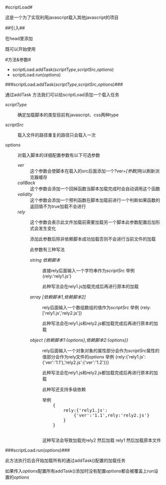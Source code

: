 #scriptLoad#

这是一个为了实现利用javascript载入其他javascript的项目

##引入##

在head里添加
<script type="text/javascript" src="scriptLoad.js"></script>既可以开始使用

#方法&参数#
<ul>
  <li>scriptLoad.addTask(<i>scriptType</i>,<i>scriptSrc</i>,<i>options</i>)</li>
  <li>scriptLoad.run(<i>options</i>)</li>
</ul>
###scriptLoad.addTask(<i>scriptType</i>,<i>scriptSrc</i>,<i>options</i>)###
<p>通过addTask 方法我们可以给scriptLoad添加一个载入任务</p>
<dl>
	<dt><i>scriptType</i></dt>
	<dd>
		<p>
			确定加载脚本的类型目前有javascript、css两种type
		</p>
	</dd>
	<dt><i>scriptSrc</i></dt>
	<dd>
		<p>
			载入文件的路径重复的路径只会载入一次
		</p>
	</dd>
	<dt><i>options</i></dt>
	<dd>
		<p>
			对载入脚本的详细配置参数有以下可选参数
		</p>
		<dl>
			<dt><i>ver</i></dt>
			<dd>这个参数会使脚本在载入的src后面添加一个?ver=<i>[参数]</i>用以刷新浏览器缓存</dd>
			<dt><i>callBack</i></dt>
			<dd>这个参数会添加一个回掉函数当脚本加载完成时会自动调用这个函数</dd>
			<dt><i>validity</i></dt>
			<dd>这个参数会添加一个预判函数在脚本加载前进行一个判断如果函数的返回值不为true加载不会进行</dd>
			<dt><i>rely</i></dt>
			<dd>
				<p>这个参数会表示此文件加载前需要加载另一个脚本此参数配置后加形式会发生变化</p>
				<p>添加此参数后除非依赖脚本成功加载否则不会进行当前文件的加载</p>
				<p>此参数有三种写法</p>
				<dl>
					<dt><i>string 依赖脚本</i></dt>
					<dd>
						<p>直接rely后面输入一个字符串作为<i>scriptSrc</i> 举例 {rely:'rely1.js'}</p>
						<p>此种写法会在rely1.js加载完成后再进行原本的加载</p>
					</dd>
					<dt><i>array [依赖脚本1,依赖脚本2]</i></dt>
					<dd>
						<p>rely后面输入一个数组数组的值作为<i>scriptSrc</i> 举例 {rely:['rely1.js','rely2.js']}</p>
						<p>此种写法会在rely1.js和rely2.js都加载完成后再进行原本的加载</p>
					</dd>
					<dt><i>object {依赖脚本1:{options},依赖脚本2:{options}}</i></dt>
					<dd>
						<p>rely后面输入一个对象对象的属性部分会作为<i>scriptSrc</i>属性的值部分会作为rely文件的<i>options</i> 举例 {rely:{'rely1.js':{'ver':'1.1'},'rely2.js':{'ver':'1.2'}}}</p>
						<p>此种写法会在rely1.js和rely2.js都加载完成后再进行原本的加载</p>
						<p>此种写还支持多级依赖</p>
						<pre>举例 
	{
		rely:{'rely1.js':
			{'ver':'1.1',rely:'rely2.js'}
		}
	}
						</pre>
						<p>
							这种写法会导致加载完rely2 然后加载 rely1 然后加载原本文件
						</p>
					</dd>
				</dl>
			</dd>
		</dl>
	</dd>
</dl>


###scriptLoad.run(<i>options</i>)###
<p>此方法执行后会开始加载所有的通过addTask()配置的加载任务</p>
<p>如果传入<i>options</i>配置所有addTask()添加时没有配置<i>options</i>都会被覆盖上run设置的<i>options</i></p>
